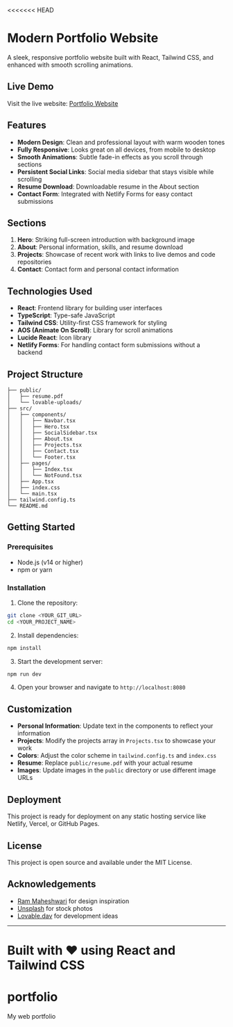 <<<<<<< HEAD

# Modern Portfolio Website

A sleek, responsive portfolio website built with React, Tailwind CSS, and enhanced with smooth scrolling animations.

## Live Demo

Visit the live website: [Portfolio Website](https://oscar-arthur.netlify.app/)

## Features

- **Modern Design**: Clean and professional layout with warm wooden tones
- **Fully Responsive**: Looks great on all devices, from mobile to desktop
- **Smooth Animations**: Subtle fade-in effects as you scroll through sections
- **Persistent Social Links**: Social media sidebar that stays visible while scrolling
- **Resume Download**: Downloadable resume in the About section
- **Contact Form**: Integrated with Netlify Forms for easy contact submissions

## Sections

1. **Hero**: Striking full-screen introduction with background image
2. **About**: Personal information, skills, and resume download
3. **Projects**: Showcase of recent work with links to live demos and code repositories
4. **Contact**: Contact form and personal contact information

## Technologies Used

- **React**: Frontend library for building user interfaces
- **TypeScript**: Type-safe JavaScript
- **Tailwind CSS**: Utility-first CSS framework for styling
- **AOS (Animate On Scroll)**: Library for scroll animations
- **Lucide React**: Icon library
- **Netlify Forms**: For handling contact form submissions without a backend

## Project Structure

```
├── public/
│   ├── resume.pdf
│   └── lovable-uploads/
├── src/
│   ├── components/
│   │   ├── Navbar.tsx
│   │   ├── Hero.tsx
│   │   ├── SocialSidebar.tsx
│   │   ├── About.tsx
│   │   ├── Projects.tsx
│   │   ├── Contact.tsx
│   │   └── Footer.tsx
│   ├── pages/
│   │   ├── Index.tsx
│   │   └── NotFound.tsx
│   ├── App.tsx
│   ├── index.css
│   └── main.tsx
├── tailwind.config.ts
└── README.md
```

## Getting Started

### Prerequisites

- Node.js (v14 or higher)
- npm or yarn

### Installation

1. Clone the repository:
```sh
git clone <YOUR_GIT_URL>
cd <YOUR_PROJECT_NAME>
```

2. Install dependencies:
```sh
npm install
```

3. Start the development server:
```sh
npm run dev
```

4. Open your browser and navigate to `http://localhost:8080`

## Customization

- **Personal Information**: Update text in the components to reflect your information
- **Projects**: Modify the projects array in `Projects.tsx` to showcase your work
- **Colors**: Adjust the color scheme in `tailwind.config.ts` and `index.css`
- **Resume**: Replace `public/resume.pdf` with your actual resume
- **Images**: Update images in the `public` directory or use different image URLs

## Deployment

This project is ready for deployment on any static hosting service like Netlify, Vercel, or GitHub Pages.

## License

This project is open source and available under the MIT License.

## Acknowledgements

- [Ram Maheshwari](https://rammaheshwari.com/) for design inspiration
- [Unsplash](https://unsplash.com/) for stock photos
- [Lovable.dav](https://lovable.dev/) for development ideas


---

Built with ❤️ using React and Tailwind CSS
=======
# portfolio
My web portfolio

